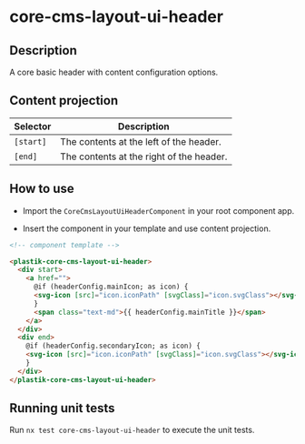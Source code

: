 # core-cms-layout-ui-header

## Description

A core basic header with content configuration options.

## Content projection

| Selector  | Description                              |
| --------- | ---------------------------------------- |
| `[start]` | The contents at the left of the header.  |
| `[end]`   | The contents at the right of the header. |

## How to use

- Import the `CoreCmsLayoutUiHeaderComponent` in your root component app.

- Insert the component in your template and use content projection.

```html
<!-- component template -->

<plastik-core-cms-layout-ui-header>
  <div start>
    <a href="">
      @if (headerConfig.mainIcon; as icon) {
      <svg-icon [src]="icon.iconPath" [svgClass]="icon.svgClass"></svg-icon>
      }
      <span class="text-md">{{ headerConfig.mainTitle }}</span>
    </a>
  </div>
  <div end>
    @if (headerConfig.secondaryIcon; as icon) {
    <svg-icon [src]="icon.iconPath" [svgClass]="icon.svgClass"></svg-icon>
    }
  </div>
</plastik-core-cms-layout-ui-header>
```

## Running unit tests

Run `nx test core-cms-layout-ui-header` to execute the unit tests.
